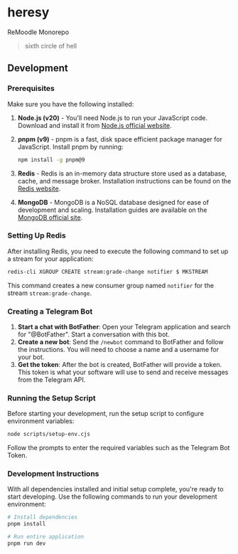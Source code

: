 # heresy

ReMoodle Monorepo

> sixth circle of hell

## Development

### Prerequisites

Make sure you have the following installed:

1. **Node.js (v20)** - You'll need Node.js to run your JavaScript code. Download and install it from [Node.js official website](https://nodejs.org/).

2. **pnpm (v9)** - pnpm is a fast, disk space efficient package manager for JavaScript. Install pnpm by running:

   ```bash
   npm install -g pnpm@9
   ```

3. **Redis** - Redis is an in-memory data structure store used as a database, cache, and message broker. Installation instructions can be found on the [Redis website](https://redis.io/download).

4. **MongoDB** - MongoDB is a NoSQL database designed for ease of development and scaling. Installation guides are available on the [MongoDB official site](https://www.mongodb.com/docs/manual/installation/).

### Setting Up Redis

After installing Redis, you need to execute the following command to set up a stream for your application:

```bash
redis-cli XGROUP CREATE stream:grade-change notifier $ MKSTREAM
```

This command creates a new consumer group named `notifier` for the stream `stream:grade-change`.

### Creating a Telegram Bot

1. **Start a chat with BotFather**: Open your Telegram application and search for "@BotFather". Start a conversation with this bot.
2. **Create a new bot**: Send the `/newbot` command to BotFather and follow the instructions. You will need to choose a name and a username for your bot.
3. **Get the token**: After the bot is created, BotFather will provide a token. This token is what your software will use to send and receive messages from the Telegram API.

### Running the Setup Script

Before starting your development, run the setup script to configure environment variables:

```bash
node scripts/setup-env.cjs
```

Follow the prompts to enter the required variables such as the Telegram Bot Token.

### Development Instructions

With all dependencies installed and initial setup complete, you're ready to start developing. Use the following commands to run your development environment:

```bash
# Install dependencies
pnpm install

# Run entire application
pnpm run dev
```
